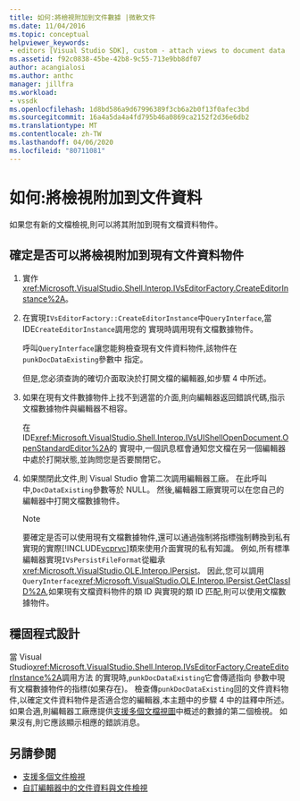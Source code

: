 ```yaml
---
title: 如何:將檢視附加到文件數據 |微軟文件
ms.date: 11/04/2016
ms.topic: conceptual
helpviewer_keywords:
- editors [Visual Studio SDK], custom - attach views to document data
ms.assetid: f92c0838-45be-42b8-9c55-713e9bb8df07
author: acangialosi
ms.author: anthc
manager: jillfra
ms.workload:
- vssdk
ms.openlocfilehash: 1d8bd586a9d67996389f3cb6a2b0f13f0afec3bd
ms.sourcegitcommit: 16a4a5da4a4fd795b46a0869ca2152f2d36e6db2
ms.translationtype: MT
ms.contentlocale: zh-TW
ms.lasthandoff: 04/06/2020
ms.locfileid: "80711081"
---
```

# <a name="how-to-attach-views-to-document-data"></a>如何:將檢視附加到文件資料
如果您有新的文檔檢視,則可以將其附加到現有文檔資料物件。

## <a name="to-determine-if-you-can-attach-a-view-to-an-existing-document-data-object"></a>確定是否可以將檢視附加到現有文件資料物件

1. 實作 <xref:Microsoft.VisualStudio.Shell.Interop.IVsEditorFactory.CreateEditorInstance%2A>。

2. 在實現`IVsEditorFactory::CreateEditorInstance`中`QueryInterface`,當 IDE`CreateEditorInstance`調用您的 實現時調用現有文檔數據物件。

    呼叫`QueryInterface`讓您能夠檢查現有文件資料物件,該物件在`punkDocDataExisting`參數中 指定。

    但是,您必須查詢的確切介面取決於打開文檔的編輯器,如步驟 4 中所述。

3. 如果在現有文件數據物件上找不到適當的介面,則向編輯器返回錯誤代碼,指示文檔數據物件與編輯器不相容。

    在 IDE<xref:Microsoft.VisualStudio.Shell.Interop.IVsUIShellOpenDocument.OpenStandardEditor%2A>的 實現中,一個訊息框會通知您文檔在另一個編輯器中處於打開狀態,並詢問您是否要關閉它。

4. 如果關閉此文件,則 Visual Studio 會第二次調用編輯器工廠。 在此呼叫中,`DocDataExisting`參數等於 NULL。 然後,編輯器工廠實現可以在您自己的編輯器中打開文檔數據物件。

   > [!NOTE]
   > 要確定是否可以使用現有文檔數據物件,還可以通過強制將指標強制轉換到私有實現的實際[!INCLUDE[vcprvc](../code-quality/includes/vcprvc_md.md)]類來使用介面實現的私有知識。 例如,所有標準編輯器實現`IVsPersistFileFormat`從繼承<xref:Microsoft.VisualStudio.OLE.Interop.IPersist>。 因此,您可以調用`QueryInterface`<xref:Microsoft.VisualStudio.OLE.Interop.IPersist.GetClassID%2A>,如果現有文檔資料物件的類 ID 與實現的類 ID 匹配,則可以使用文檔數據物件。

## <a name="robust-programming"></a>穩固程式設計
 當 Visual Studio<xref:Microsoft.VisualStudio.Shell.Interop.IVsEditorFactory.CreateEditorInstance%2A>調用方法 的實現時,`punkDocDataExisting`它會傳遞指向 參數中現有文檔數據物件的指標(如果存在)。 檢查傳`punkDocDataExisting`回的文件資料物件,以確定文件資料物件是否適合您的編輯器,本主題中的步驟 4 中的註釋中所述。 如果合適,則編輯器工廠應提供[支援多個文檔視圖](../extensibility/supporting-multiple-document-views.md)中概述的數據的第二個檢視。 如果沒有,則它應該顯示相應的錯誤消息。

## <a name="see-also"></a>另請參閱
- [支援多個文件檢視](../extensibility/supporting-multiple-document-views.md)
- [自訂編輯器中的文件資料與文件檢視](../extensibility/document-data-and-document-view-in-custom-editors.md)
